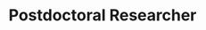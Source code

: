 ---
draft: false
name: "Josu Hernandez-Garcia"
title: "Postdoctoral Researcher"
description: "Phenomenology of Physics Beyond the Standard Model"
avatar: {
    src: "/visitor-photos/josu.avif",
    alt: "Josu Hernandez-Garcia"
}
group: "EP-NU"
publishDate: "2022-11-08 15:39"
---